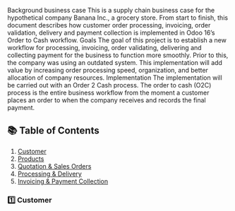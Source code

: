 Background business case 
This is a supply chain business case for the hypothetical company Banana Inc., a grocery store. From start to finish, this document describes how customer order processing, invoicing, order validation, delivery and payment collection is implemented in Odoo 16’s Order to Cash workflow.
Goals
The goal of this project is to establish a new workflow for processing, invoicing, order validating, delivering and collecting payment for the business to function more smoothly. Prior to this, the company was using an outdated system. This implementation will add value by increasing order processing speed, organization, and better allocation of company resources.
Implementation
The implementation will be carried out with an Order 2 Cash process. The order to cash (O2C) process is the entire business workflow from the moment a customer places an order to when the company receives and records the final payment.
## 📚 Table of Contents
1. [Customer](#1️⃣-customer)
2. [Products](#2️⃣-products)
3. [Quotation & Sales Orders](#3️⃣-quotation--sales-orders)
4. [Processing & Delivery](#4️⃣-processing--delivery)
5. [Invoicing & Payment Collection](#5️⃣-invoicing--payment-collection)
### 1️⃣ Customer
